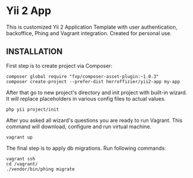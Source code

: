 Yii 2 App
=========

This is customized Yii 2 Application Template with user authentication, backoffice, Phing and Vagrant integration. Created for personal use.

INSTALLATION
------------

First step is to create project via Composer:
~~~
composer global require "fxp/composer-asset-plugin:~1.0.3"
composer create-project --prefer-dist herroffizier/yii2-app my-app
~~~

After that go to new project's directory and init project with built-in wizard. It will replace placeholders in various config files to actual values.
~~~~
php yii project/init
~~~~

After you asked all wizard's questions you are ready to run Vagrant. This command will download, configure
and run virtual machine.
~~~
vagrant up
~~~

The final step is to apply db migrations. Run following commands:
~~~
vagrant ssh
cd /vagrant/
./vendor/bin/phing migrate
~~~
